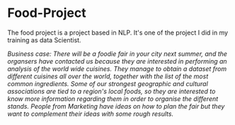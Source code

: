 # Food-Project
 
 The food project is a project based in NLP. It's one of the project I did in my training as data Scientist. 
 
 *Business case: There will be a foodie fair in your city next summer, and the organsers have contacted us because they are interested in performing an analysis of the world wide cuisines. They manage to obtain a dataset from different cuisines all over the world, together with the list of the most common ingredients. Some of our strongest geographic and cultural associations are tied to a region's local foods, so they are interested to know more information regarding them in order to organise the different stands. People from Marketing have ideas on how to plan the fair but they want to complement their ideas with some rough results.*
